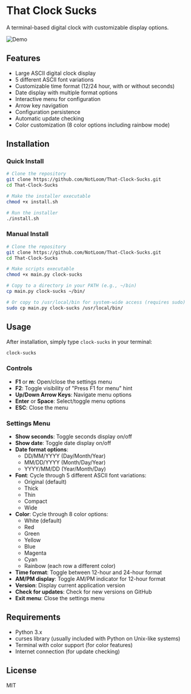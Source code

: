 # That Clock Sucks

A terminal-based digital clock with customizable display options.

![Demo](demo.gif)

## Features

- Large ASCII digital clock display
- 5 different ASCII font variations
- Customizable time format (12/24 hour, with or without seconds)
- Date display with multiple format options
- Interactive menu for configuration
- Arrow key navigation
- Configuration persistence
- Automatic update checking
- Color customization (8 color options including rainbow mode)

## Installation

### Quick Install

```bash
# Clone the repository
git clone https://github.com/NotLoom/That-Clock-Sucks.git
cd That-Clock-Sucks

# Make the installer executable
chmod +x install.sh

# Run the installer
./install.sh
```

### Manual Install

```bash
# Clone the repository
git clone https://github.com/NotLoom/That-Clock-Sucks.git
cd That-Clock-Sucks

# Make scripts executable
chmod +x main.py clock-sucks

# Copy to a directory in your PATH (e.g., ~/bin)
cp main.py clock-sucks ~/bin/

# Or copy to /usr/local/bin for system-wide access (requires sudo)
sudo cp main.py clock-sucks /usr/local/bin/
```

## Usage

After installation, simply type `clock-sucks` in your terminal:

```bash
clock-sucks
```

### Controls

- **F1** or **m**: Open/close the settings menu
- **F2**: Toggle visibility of "Press F1 for menu" hint
- **Up/Down Arrow Keys**: Navigate menu options
- **Enter** or **Space**: Select/toggle menu options
- **ESC**: Close the menu

### Settings Menu

- **Show seconds**: Toggle seconds display on/off
- **Show date**: Toggle date display on/off
- **Date format options**:
  - DD/MM/YYYY (Day/Month/Year)
  - MM/DD/YYYY (Month/Day/Year)
  - YYYY/MM/DD (Year/Month/Day)
- **Font**: Cycle through 5 different ASCII font variations:
  - Original (default)
  - Thick
  - Thin
  - Compact
  - Wide
- **Color**: Cycle through 8 color options:
  - White (default)
  - Red
  - Green
  - Yellow
  - Blue
  - Magenta
  - Cyan
  - Rainbow (each row a different color)
- **Time format**: Toggle between 12-hour and 24-hour format
- **AM/PM display**: Toggle AM/PM indicator for 12-hour format
- **Version**: Display current application version
- **Check for updates**: Check for new versions on GitHub
- **Exit menu**: Close the settings menu

## Requirements

- Python 3.x
- curses library (usually included with Python on Unix-like systems)
- Terminal with color support (for color features)
- Internet connection (for update checking)

## License

MIT